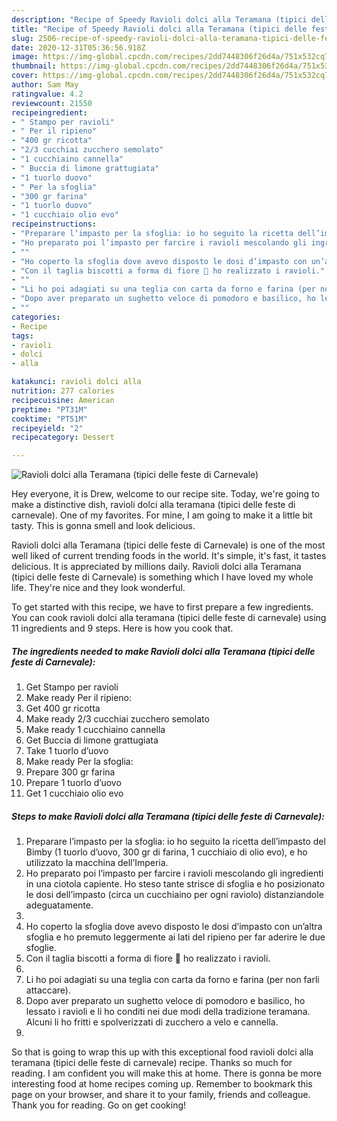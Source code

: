```yaml
---
description: "Recipe of Speedy Ravioli dolci alla Teramana (tipici delle feste di Carnevale)"
title: "Recipe of Speedy Ravioli dolci alla Teramana (tipici delle feste di Carnevale)"
slug: 2506-recipe-of-speedy-ravioli-dolci-alla-teramana-tipici-delle-feste-di-carnevale
date: 2020-12-31T05:36:56.918Z
image: https://img-global.cpcdn.com/recipes/2dd7448306f26d4a/751x532cq70/ravioli-dolci-alla-teramana-tipici-delle-feste-di-carnevale-recipe-main-photo.jpg
thumbnail: https://img-global.cpcdn.com/recipes/2dd7448306f26d4a/751x532cq70/ravioli-dolci-alla-teramana-tipici-delle-feste-di-carnevale-recipe-main-photo.jpg
cover: https://img-global.cpcdn.com/recipes/2dd7448306f26d4a/751x532cq70/ravioli-dolci-alla-teramana-tipici-delle-feste-di-carnevale-recipe-main-photo.jpg
author: Sam May
ratingvalue: 4.2
reviewcount: 21550
recipeingredient:
- " Stampo per ravioli"
- " Per il ripieno"
- "400 gr ricotta"
- "2/3 cucchiai zucchero semolato"
- "1 cucchiaino cannella"
- " Buccia di limone grattugiata"
- "1 tuorlo duovo"
- " Per la sfoglia"
- "300 gr farina"
- "1 tuorlo duovo"
- "1 cucchiaio olio evo"
recipeinstructions:
- "Preparare l’impasto per la sfoglia: io ho seguito la ricetta dell’impasto del Bimby (1 tuorlo d’uovo, 300 gr di farina, 1 cucchiaio di olio evo), e ho utilizzato la macchina dell’Imperia."
- "Ho preparato poi l’impasto per farcire i ravioli mescolando gli ingredienti in una ciotola capiente. Ho steso tante strisce di sfoglia e ho posizionato le dosi dell’impasto (circa un cucchiaino per ogni raviolo) distanziandole adeguatamente."
- ""
- "Ho coperto la sfoglia dove avevo disposto le dosi d’impasto con un’altra sfoglia e ho premuto leggermente ai lati del ripieno per far aderire le due sfoglie."
- "Con il taglia biscotti a forma di fiore 💐 ho realizzato i ravioli."
- ""
- "Li ho poi adagiati su una teglia con carta da forno e farina (per non farli attaccare)."
- "Dopo aver preparato un sughetto veloce di pomodoro e basilico, ho lessato i ravioli e li ho conditi nei due modi della tradizione teramana. Alcuni li ho fritti e spolverizzati di zucchero a velo e cannella."
- ""
categories:
- Recipe
tags:
- ravioli
- dolci
- alla

katakunci: ravioli dolci alla 
nutrition: 277 calories
recipecuisine: American
preptime: "PT31M"
cooktime: "PT51M"
recipeyield: "2"
recipecategory: Dessert

---
```



![Ravioli dolci alla Teramana (tipici delle feste di Carnevale)](https://img-global.cpcdn.com/recipes/2dd7448306f26d4a/751x532cq70/ravioli-dolci-alla-teramana-tipici-delle-feste-di-carnevale-recipe-main-photo.jpg)

Hey everyone, it is Drew, welcome to our recipe site. Today, we're going to make a distinctive dish, ravioli dolci alla teramana (tipici delle feste di carnevale). One of my favorites. For mine, I am going to make it a little bit tasty. This is gonna smell and look delicious.

Ravioli dolci alla Teramana (tipici delle feste di Carnevale) is one of the most well liked of current trending foods in the world. It's simple, it's fast, it tastes delicious. It is appreciated by millions daily. Ravioli dolci alla Teramana (tipici delle feste di Carnevale) is something which I have loved my whole life. They're nice and they look wonderful.




To get started with this recipe, we have to first prepare a few ingredients. You can cook ravioli dolci alla teramana (tipici delle feste di carnevale) using 11 ingredients and 9 steps. Here is how you cook that.

<!--inarticleads1-->

##### The ingredients needed to make Ravioli dolci alla Teramana (tipici delle feste di Carnevale):

1. Get  Stampo per ravioli
1. Make ready  Per il ripieno:
1. Get 400 gr ricotta
1. Make ready 2/3 cucchiai zucchero semolato
1. Make ready 1 cucchiaino cannella
1. Get  Buccia di limone grattugiata
1. Take 1 tuorlo d’uovo
1. Make ready  Per la sfoglia:
1. Prepare 300 gr farina
1. Prepare 1 tuorlo d’uovo
1. Get 1 cucchiaio olio evo




<!--inarticleads2-->

##### Steps to make Ravioli dolci alla Teramana (tipici delle feste di Carnevale):

1. Preparare l’impasto per la sfoglia: io ho seguito la ricetta dell’impasto del Bimby (1 tuorlo d’uovo, 300 gr di farina, 1 cucchiaio di olio evo), e ho utilizzato la macchina dell’Imperia.
1. Ho preparato poi l’impasto per farcire i ravioli mescolando gli ingredienti in una ciotola capiente. Ho steso tante strisce di sfoglia e ho posizionato le dosi dell’impasto (circa un cucchiaino per ogni raviolo) distanziandole adeguatamente.
1. 
1. Ho coperto la sfoglia dove avevo disposto le dosi d’impasto con un’altra sfoglia e ho premuto leggermente ai lati del ripieno per far aderire le due sfoglie.
1. Con il taglia biscotti a forma di fiore 💐 ho realizzato i ravioli.
1. 
1. Li ho poi adagiati su una teglia con carta da forno e farina (per non farli attaccare).
1. Dopo aver preparato un sughetto veloce di pomodoro e basilico, ho lessato i ravioli e li ho conditi nei due modi della tradizione teramana. Alcuni li ho fritti e spolverizzati di zucchero a velo e cannella.
1. 




So that is going to wrap this up with this exceptional food ravioli dolci alla teramana (tipici delle feste di carnevale) recipe. Thanks so much for reading. I am confident you will make this at home. There is gonna be more interesting food at home recipes coming up. Remember to bookmark this page on your browser, and share it to your family, friends and colleague. Thank you for reading. Go on get cooking!
